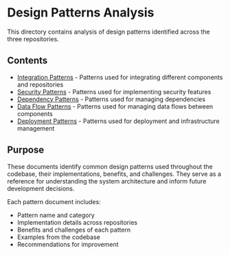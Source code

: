 # Design Patterns Analysis

This directory contains analysis of design patterns identified across the three repositories.

## Contents

- [Integration Patterns](integration/integration-patterns.md) - Patterns used for integrating different components and repositories
- [Security Patterns](security/security-patterns.md) - Patterns used for implementing security features
- [Dependency Patterns](dependencies/dependency-patterns.md) - Patterns used for managing dependencies
- [Data Flow Patterns](data-flows/data-flow-patterns.md) - Patterns used for managing data flows between components
- [Deployment Patterns](deployment/deployment-patterns.md) - Patterns used for deployment and infrastructure management

## Purpose

These documents identify common design patterns used throughout the codebase, their implementations, benefits, and challenges. They serve as a reference for understanding the system architecture and inform future development decisions.

Each pattern document includes:
- Pattern name and category
- Implementation details across repositories
- Benefits and challenges of each pattern
- Examples from the codebase
- Recommendations for improvement 